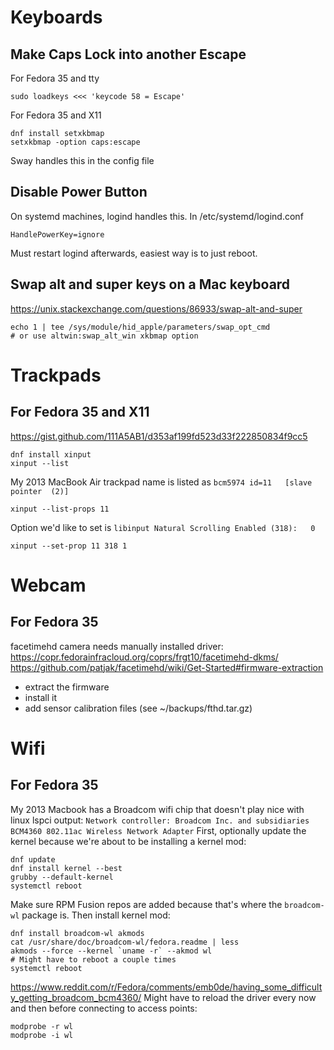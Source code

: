 # Keyboards
## Make Caps Lock into another Escape
For Fedora 35 and tty
```
sudo loadkeys <<< 'keycode 58 = Escape'
```
For Fedora 35 and X11
```
dnf install setxkbmap
setxkbmap -option caps:escape
```
Sway handles this in the config file

## Disable Power Button
On systemd machines, logind handles this.
In /etc/systemd/logind.conf
```
HandlePowerKey=ignore
```
Must restart logind afterwards, easiest way is to just reboot.

## Swap alt and super keys on a Mac keyboard
https://unix.stackexchange.com/questions/86933/swap-alt-and-super
```
echo 1 | tee /sys/module/hid_apple/parameters/swap_opt_cmd
# or use altwin:swap_alt_win xkbmap option
```

# Trackpads
## For Fedora 35 and X11
https://gist.github.com/111A5AB1/d353af199fd523d33f222850834f9cc5
```
dnf install xinput
xinput --list
```
My 2013 MacBook Air trackpad name is listed as `bcm5974	id=11	[slave  pointer  (2)]`
```
xinput --list-props 11
```
Option we'd like to set is `libinput Natural Scrolling Enabled (318):	0`
```
xinput --set-prop 11 318 1
```

# Webcam
## For Fedora 35
facetimehd camera needs manually installed driver:
https://copr.fedorainfracloud.org/coprs/frgt10/facetimehd-dkms/
https://github.com/patjak/facetimehd/wiki/Get-Started#firmware-extraction
- extract the firmware
- install it
- add sensor calibration files (see ~/backups/fthd.tar.gz)

# Wifi
## For Fedora 35
My 2013 Macbook has a Broadcom wifi chip that doesn't play nice with linux
lspci output: `Network controller: Broadcom Inc. and subsidiaries BCM4360 802.11ac Wireless Network Adapter`
First, optionally update the kernel because we're about to be installing a kernel mod:
```
dnf update
dnf install kernel --best
grubby --default-kernel
systemctl reboot
```
Make sure RPM Fusion repos are added because that's where the `broadcom-wl` package is.
Then install kernel mod:
```
dnf install broadcom-wl akmods
cat /usr/share/doc/broadcom-wl/fedora.readme | less
akmods --force --kernel `uname -r` --akmod wl
# Might have to reboot a couple times
systemctl reboot
```
https://www.reddit.com/r/Fedora/comments/emb0de/having_some_difficulty_getting_broadcom_bcm4360/
Might have to reload the driver every now and then before connecting to access points:
```
modprobe -r wl
modprobe -i wl
```

